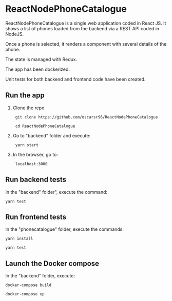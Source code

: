 # ReactNodePhoneCatalogue

ReactNodePhoneCatalogue is a single web application coded in React JS.
It shows a list of phones loaded from the backend via a REST API coded in NodeJS.

Once a phone is selected, it renders a component with several details of the phone.

The state is managed with Redux.

The app has been dockerized.

Unit tests for both backend and frontend code have been created.

## Run the app

1. Clone the repo

        git clone https://github.com/oscarsr96/ReactNodePhoneCatalogue
    
        cd ReactNodePhoneCatalogue
    
2. Go to "backend" folder and execute:

        yarn start
    
3. In the browser, go to:

        localhost:3000
    
## Run backend tests

In the "backend" folder", execute the command:

    yarn test
    
## Run frontend tests

In the "phonecatalogue" folder, execute the commands:

    yarn install

    yarn test
    
## Launch the Docker compose

In the "backend" folder, execute:

    docker-compose build
    
    docker-compose up
